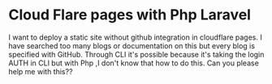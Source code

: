 
# Cloud Flare pages with Php Laravel

I want to deploy a static site without github integration in cloudflare pages. I have searched too many blogs or documentation on this but every blog is specified with GitHub. Through CLI it's possible because it's taking the login AUTH in CLI but with Php ,I don't know that how to do this. Can you please help me with this??

        